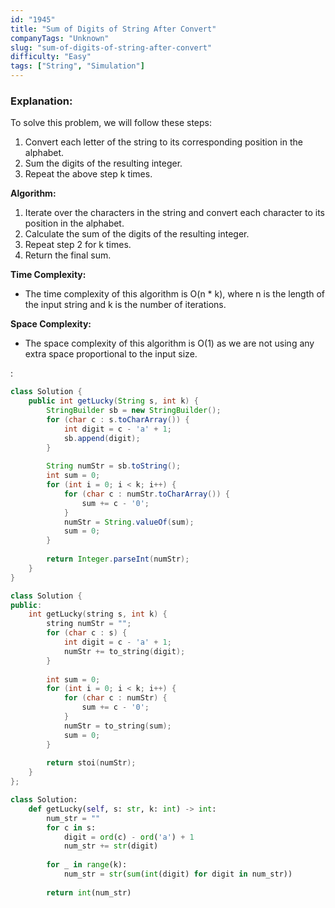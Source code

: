 ```yaml
---
id: "1945"
title: "Sum of Digits of String After Convert"
companyTags: "Unknown"
slug: "sum-of-digits-of-string-after-convert"
difficulty: "Easy"
tags: ["String", "Simulation"]
---
```


### Explanation:

To solve this problem, we will follow these steps:
1. Convert each letter of the string to its corresponding position in the alphabet.
2. Sum the digits of the resulting integer.
3. Repeat the above step k times.

**Algorithm:**
1. Iterate over the characters in the string and convert each character to its position in the alphabet.
2. Calculate the sum of the digits of the resulting integer.
3. Repeat step 2 for k times.
4. Return the final sum.

**Time Complexity:**
- The time complexity of this algorithm is O(n * k), where n is the length of the input string and k is the number of iterations.

**Space Complexity:**
- The space complexity of this algorithm is O(1) as we are not using any extra space proportional to the input size.

:

```java
class Solution {
    public int getLucky(String s, int k) {
        StringBuilder sb = new StringBuilder();
        for (char c : s.toCharArray()) {
            int digit = c - 'a' + 1;
            sb.append(digit);
        }
        
        String numStr = sb.toString();
        int sum = 0;
        for (int i = 0; i < k; i++) {
            for (char c : numStr.toCharArray()) {
                sum += c - '0';
            }
            numStr = String.valueOf(sum);
            sum = 0;
        }
        
        return Integer.parseInt(numStr);
    }
}
```

```cpp
class Solution {
public:
    int getLucky(string s, int k) {
        string numStr = "";
        for (char c : s) {
            int digit = c - 'a' + 1;
            numStr += to_string(digit);
        }
        
        int sum = 0;
        for (int i = 0; i < k; i++) {
            for (char c : numStr) {
                sum += c - '0';
            }
            numStr = to_string(sum);
            sum = 0;
        }
        
        return stoi(numStr);
    }
};
```

```python
class Solution:
    def getLucky(self, s: str, k: int) -> int:
        num_str = ""
        for c in s:
            digit = ord(c) - ord('a') + 1
            num_str += str(digit)
        
        for _ in range(k):
            num_str = str(sum(int(digit) for digit in num_str))
        
        return int(num_str)
```